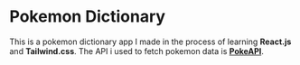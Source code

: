 # Pokemon Dictionary

This is a pokemon dictionary app I made in the process of learning **React.js** and **Tailwind.css**. 
The API i used to fetch pokemon data is [**PokeAPI**](https://pokeapi.co).
